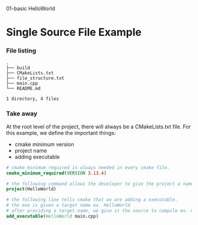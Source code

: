 01-basic HelloWorld

# Single Source File Example

### File listing
```
.
├── build
├── CMakeLists.txt
├── file_structure.txt
├── main.cpp
└── README.md

1 directory, 4 files
```

### Take away
At the root level of the project, there will always be a CMakeLists.txt file. For this example, we define the important things:
* cmake minimum version
* project name
* adding executable

``` cmake 
# cmake_minimum_required is always needed in every cmake file.
cmake_minimum_required(VERSION 3.13.4)

# the following command allows the developer to give the project a name, and version number if desired.
project(HelloWorld)

# the following line tells cmake that we are adding a executable.
# the exe is given a target name ex. HelloWorld
# after providing a target name, we give it the source to compile ex. main.cpp
add_executable(HelloWorld main.cpp)
```


